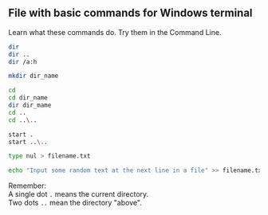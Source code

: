 ## File with basic commands for Windows terminal

Learn what these commands do. Try them in the Command Line.

```bash
dir
dir ..  
dir /a:h  

mkdir dir_name  

cd
cd dir_name
dir dir_mame
cd ..  
cd ..\..  

start .  
start ..\..

type nul > filename.txt

echo "Input some random text at the next line in a file" >> filename.txt
```

Remember:  
A single dot `.` means the current directory.  
Two dots `..` mean the directory "above".